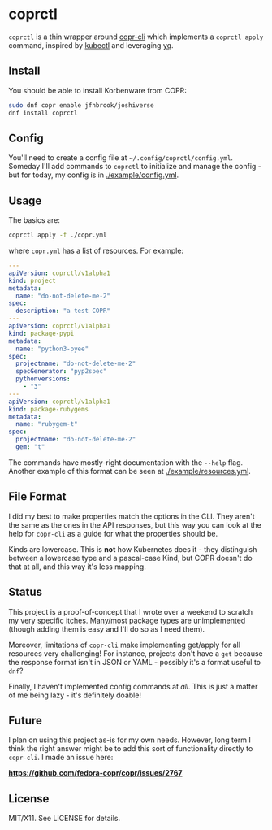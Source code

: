 # coprctl

`coprctl` is a thin wrapper around [copr-cli](https://developer.fedoraproject.org/deployment/copr/copr-cli.html)
which implements a `coprctl apply` command, inspired by [kubectl](https://kubernetes.io/docs/reference/kubectl/)
and leveraging [yq](https://github.com/mikefarah/yq).

## Install

You should be able to install Korbenware from COPR:

```bash
sudo dnf copr enable jfhbrook/joshiverse
dnf install coprctl
```

## Config

You'll need to create a config file at `~/.config/coprctl/config.yml`. Someday
I'll add commands to `coprctl` to initialize and manage the config - but for
today, my config is in [./example/config.yml](./example/config.yml).

## Usage

The basics are:

```bash
coprctl apply -f ./copr.yml
```

where `copr.yml` has a list of resources. For example:

```yaml
---
apiVersion: coprctl/v1alpha1
kind: project
metadata:
  name: "do-not-delete-me-2"
spec:
  description: "a test COPR"
---
apiVersion: coprctl/v1alpha1
kind: package-pypi
metadata:
  name: "python3-pyee"
spec:
  projectname: "do-not-delete-me-2"
  specGenerator: "pyp2spec"
  pythonversions:
    - "3"
---
apiVersion: coprctl/v1alpha1
kind: package-rubygems
metadata:
  name: "rubygem-t"
spec:
  projectname: "do-not-delete-me-2"
  gem: "t"
```

The commands have mostly-right documentation with the `--help` flag. Another
example of this format can be seen at
[./example/resources.yml](./example/resources.yml).

## File Format

I did my best to make properties match the options in the CLI. They aren't the
same as the ones in the API responses, but this way you can look at the help
for `copr-cli` as a guide for what the properties should be.

Kinds are lowercase. This is **not** how Kubernetes does it - they distinguish
between a lowercase type and a pascal-case Kind, but COPR doesn't do that at
all, and this way it's less mapping.

## Status

This project is a proof-of-concept that I wrote over a weekend to scratch my
very specific itches. Many/most package types are unimplemented (though
adding them is easy and I'll do so as I need them).

Moreover, limitations of `copr-cli` make implementing get/apply for all
resources very challenging! For instance, projects don't have a `get` because
the response format isn't in JSON or YAML - possibly it's a format useful
to `dnf`?

Finally, I haven't implemented config commands at *all*. This is just a matter
of me being lazy - it's definitely doable!

## Future

I plan on using this project as-is for my own needs. However, long term I think
the right answer might be to add this sort of functionality directly to
`copr-cli`. I made an issue here:

**<https://github.com/fedora-copr/copr/issues/2767>**

## License

MIT/X11. See LICENSE for details.
